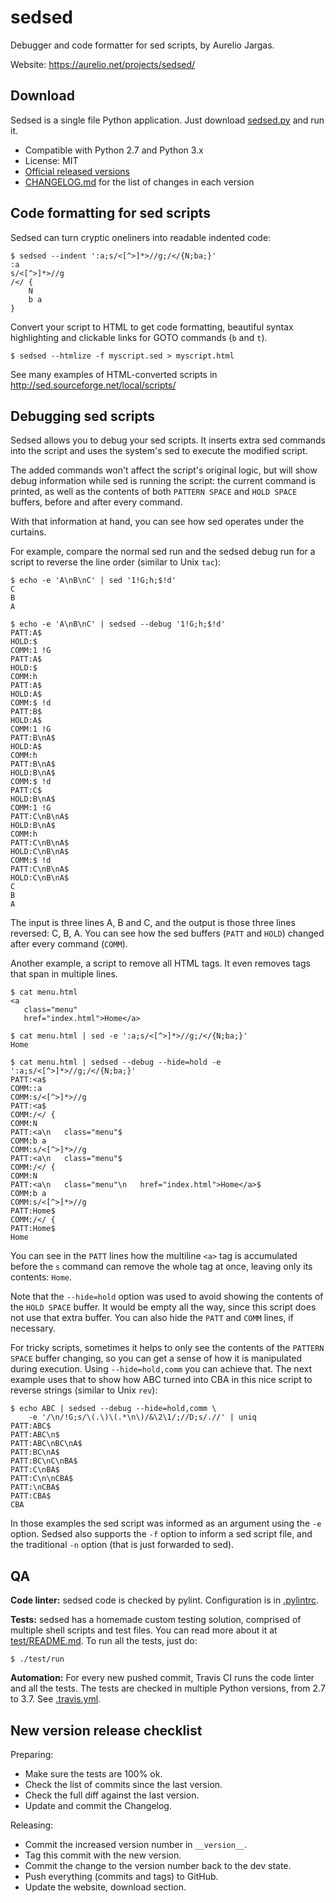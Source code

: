 # sedsed

Debugger and code formatter for sed scripts, by Aurelio Jargas.

Website: https://aurelio.net/projects/sedsed/

## Download

Sedsed is a single file Python application. Just download [sedsed.py](https://raw.githubusercontent.com/aureliojargas/sedsed/master/sedsed.py) and run it.

- Compatible with Python 2.7 and Python 3.x
- License: MIT
- [Official released versions](https://github.com/aureliojargas/sedsed/releases)
- [CHANGELOG.md](https://github.com/aureliojargas/sedsed/blob/master/CHANGELOG.md) for the list of changes in each version

## Code formatting for sed scripts

Sedsed can turn cryptic oneliners into readable indented code:

```console
$ sedsed --indent ':a;s/<[^>]*>//g;/</{N;ba;}'
:a
s/<[^>]*>//g
/</ {
    N
    b a
}
```

Convert your script to HTML to get code formatting, beautiful syntax highlighting and clickable links for GOTO commands (`b` and `t`).

```console
$ sedsed --htmlize -f myscript.sed > myscript.html
```

See many examples of HTML-converted scripts in http://sed.sourceforge.net/local/scripts/

## Debugging sed scripts

Sedsed allows you to debug your sed scripts. It inserts extra sed commands into the script and uses the system's sed to execute the modified script.

The added commands won't affect the script's original logic, but will show debug information while sed is running the script: the current command is printed, as well as the contents of both `PATTERN SPACE` and `HOLD SPACE` buffers, before and after every command.

With that information at hand, you can see how sed operates under the curtains.

For example, compare the normal sed run and the sedsed debug run for a script to reverse the line order (similar to Unix `tac`):

```
$ echo -e 'A\nB\nC' | sed '1!G;h;$!d'
C
B
A
```

```
$ echo -e 'A\nB\nC' | sedsed --debug '1!G;h;$!d'
PATT:A$
HOLD:$
COMM:1 !G
PATT:A$
HOLD:$
COMM:h
PATT:A$
HOLD:A$
COMM:$ !d
PATT:B$
HOLD:A$
COMM:1 !G
PATT:B\nA$
HOLD:A$
COMM:h
PATT:B\nA$
HOLD:B\nA$
COMM:$ !d
PATT:C$
HOLD:B\nA$
COMM:1 !G
PATT:C\nB\nA$
HOLD:B\nA$
COMM:h
PATT:C\nB\nA$
HOLD:C\nB\nA$
COMM:$ !d
PATT:C\nB\nA$
HOLD:C\nB\nA$
C
B
A
```

The input is three lines A, B and C, and the output is those three lines reversed: C, B, A. You can see how the sed buffers (`PATT` and `HOLD`) changed after every command (`COMM`).

Another example, a script to remove all HTML tags. It even removes tags that span in multiple lines.

```
$ cat menu.html
<a
   class="menu"
   href="index.html">Home</a>
```

```
$ cat menu.html | sed -e ':a;s/<[^>]*>//g;/</{N;ba;}'
Home
```

```
$ cat menu.html | sedsed --debug --hide=hold -e ':a;s/<[^>]*>//g;/</{N;ba;}'
PATT:<a$
COMM::a
COMM:s/<[^>]*>//g
PATT:<a$
COMM:/</ {
COMM:N
PATT:<a\n   class="menu"$
COMM:b a
COMM:s/<[^>]*>//g
PATT:<a\n   class="menu"$
COMM:/</ {
COMM:N
PATT:<a\n   class="menu"\n   href="index.html">Home</a>$
COMM:b a
COMM:s/<[^>]*>//g
PATT:Home$
COMM:/</ {
PATT:Home$
Home
```

You can see in the `PATT` lines how the multiline `<a>` tag is accumulated before the `s` command can remove the whole tag at once, leaving only its contents: `Home`.

Note that the `--hide=hold` option was used to avoid showing the contents of the `HOLD SPACE` buffer. It would be empty all the way, since this script does not use that extra buffer. You can also hide the `PATT` and `COMM` lines, if necessary.

For tricky scripts, sometimes it helps to only see the contents of the `PATTERN SPACE` buffer changing, so you can get a sense of how it is manipulated during execution. Using `--hide=hold,comm` you can achieve that. The next example uses that to show how ABC turned into CBA in this nice script to reverse strings (similar to Unix `rev`):

```
$ echo ABC | sedsed --debug --hide=hold,comm \
    -e '/\n/!G;s/\(.\)\(.*\n\)/&\2\1/;//D;s/.//' | uniq
PATT:ABC$
PATT:ABC\n$
PATT:ABC\nBC\nA$
PATT:BC\nA$
PATT:BC\nC\nBA$
PATT:C\nBA$
PATT:C\n\nCBA$
PATT:\nCBA$
PATT:CBA$
CBA
```

In those examples the sed script was informed as an argument using the `-e` option. Sedsed also supports the `-f` option to inform a sed script file, and the traditional `-n` option (that is just forwarded to sed).

## QA

**Code linter:** sedsed code is checked by pylint. Configuration is in [.pylintrc](.pylintrc).

**Tests:** sedsed has a homemade custom testing solution, comprised of multiple shell scripts and test files. You can read more about it at [test/README.md](test/README.md). To run all the tests, just do:

    $ ./test/run

**Automation:** For every new pushed commit, Travis CI runs the code linter and all the tests. The tests are checked in multiple Python versions, from 2.7 to 3.7. See [.travis.yml](.travis.yml).

## New version release checklist

Preparing:

- Make sure the tests are 100% ok.
- Check the list of commits since the last version.
- Check the full diff against the last version.
- Update and commit the Changelog.

Releasing:

- Commit the increased version number in `__version__`.
- Tag this commit with the new version.
- Commit the change to the version number back to the dev state.
- Push everything (commits and tags) to GitHub.
- Update the website, download section.
